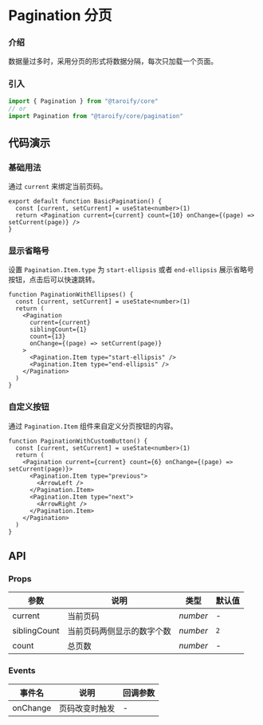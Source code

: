 # Pagination 分页

### 介绍

数据量过多时，采用分页的形式将数据分隔，每次只加载一个页面。

### 引入

```js
import { Pagination } from "@taroify/core"
// or
import Pagination from "@taroify/core/pagination"
```

## 代码演示

### 基础用法

通过 `current` 来绑定当前页码。

```tsx
export default function BasicPagination() {
  const [current, setCurrent] = useState<number>(1)
  return <Pagination current={current} count={10} onChange={(page) => setCurrent(page)} />
}
```

### 显示省略号

设置 `Pagination.Item.type` 为 `start-ellipsis` 或者 `end-ellipsis` 展示省略号按钮，点击后可以快速跳转。

```tsx
function PaginationWithEllipses() {
  const [current, setCurrent] = useState<number>(1)
  return (
    <Pagination
      current={current}
      siblingCount={1}
      count={13}
      onChange={(page) => setCurrent(page)}
    >
      <Pagination.Item type="start-ellipsis" />
      <Pagination.Item type="end-ellipsis" />
    </Pagination>
  )
}
```

### 自定义按钮

通过 `Pagination.Item` 组件来自定义分页按钮的内容。

```tsx
function PaginationWithCustomButton() {
  const [current, setCurrent] = useState<number>(1)
  return (
    <Pagination current={current} count={6} onChange={(page) => setCurrent(page)}>
      <Pagination.Item type="previous">
        <ArrowLeft />
      </Pagination.Item>
      <Pagination.Item type="next">
        <ArrowRight />
      </Pagination.Item>
    </Pagination>
  )
}
```

## API

### Props

| 参数 | 说明 | 类型 | 默认值 |
| --- | --- | --- | --- |
| current | 当前页码 | _number_ | - |
| siblingCount | 当前页码两侧显示的数字个数 | _number_ | `2` |
| count | 总页数 | _number_ | - |

### Events

| 事件名 | 说明           | 回调参数 |
| ------ | -------------- | -------- |
| onChange | 页码改变时触发 | -        |

